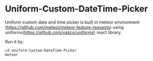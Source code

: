 # Uniform-Custom-DateTime-Picker


Uniform custom date and time picker is built in meteor environment (https://github.com/meteor/meteor-feature-requests) using uniforms(https://github.com/vazco/uniforms) react library. 


Run it by:

```
cd Uniform-Custom-DateTime-Picker
meteor
```
